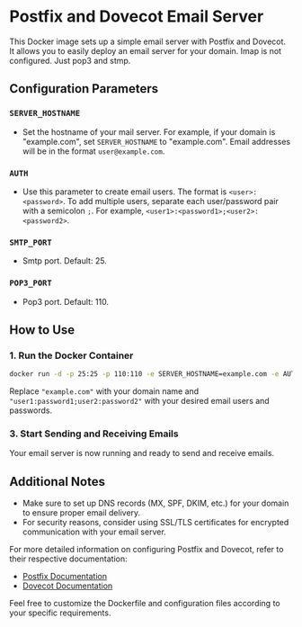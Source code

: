 # Postfix and Dovecot Email Server

This Docker image sets up a simple email server with Postfix and Dovecot. It allows you to easily deploy an email server for your domain. Imap is not configured. Just pop3 and stmp.

## Configuration Parameters

### `SERVER_HOSTNAME`

- Set the hostname of your mail server. For example, if your domain is "example.com", set `SERVER_HOSTNAME` to "example.com". Email addresses will be in the format `user@example.com`.

### `AUTH`

- Use this parameter to create email users. The format is `<user>:<password>`. To add multiple users, separate each user/password pair with a semicolon `;`. For example, `<user1>:<password1>;<user2>:<password2>`.

### `SMTP_PORT`

- Smtp port. Default: 25.

### `POP3_PORT`

- Pop3 port. Default: 110.

## How to Use

### 1. Run the Docker Container

```bash
docker run -d -p 25:25 -p 110:110 -e SERVER_HOSTNAME=example.com -e AUTH="user1:password1;user2:password2" email-server
```

Replace `"example.com"` with your domain name and `"user1:password1;user2:password2"` with your desired email users and passwords.

### 3. Start Sending and Receiving Emails

Your email server is now running and ready to send and receive emails.

## Additional Notes

- Make sure to set up DNS records (MX, SPF, DKIM, etc.) for your domain to ensure proper email delivery.
- For security reasons, consider using SSL/TLS certificates for encrypted communication with your email server.

For more detailed information on configuring Postfix and Dovecot, refer to their respective documentation:

- [Postfix Documentation](http://www.postfix.org/documentation.html)
- [Dovecot Documentation](https://doc.dovecot.org/)
  
Feel free to customize the Dockerfile and configuration files according to your specific requirements.
